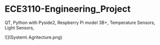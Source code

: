 # ECE3110-Engineering_Project

QT, 
Python with Pyside2,
Respberry Pi model 3B+,
Temperature Sensors,
Light Sensors,

![](System\ Agritecture.png)
